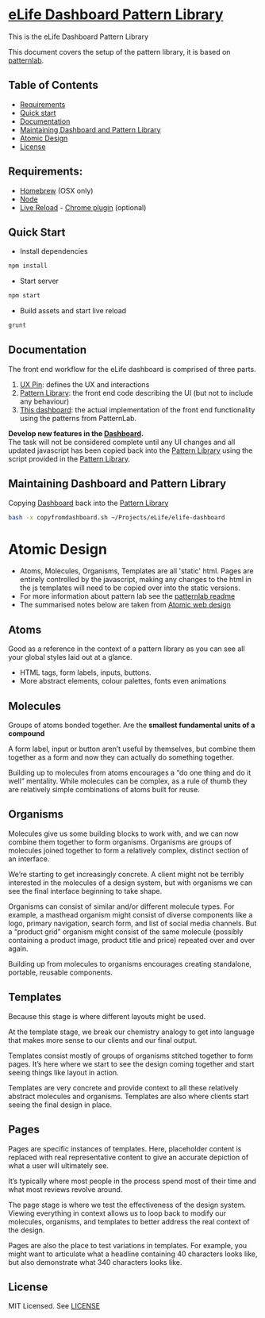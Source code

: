 # [eLife Dashboard Pattern Library](https://github.com/digirati-co-uk/elife-monitoring-dashboard-frontend)

This is the eLife Dashboard Pattern Library

This document covers the setup of the pattern library, it is based on [patternlab](http://patternlab.io/).

## Table of Contents


* [Requirements](#requirements)
* [Quick start](#quick-start)
* [Documentation](#documentation)
* [Maintaining Dashboard and Pattern Library](#maintaining-dashboard-and-pattern-library)
* [Atomic Design](#atomic-design)
* [License](#license)



## Requirements:

* [Homebrew](http://brew.sh/) (OSX only)
* [Node](https://nodejs.org/en/)
* [Live Reload](http://livereload.com/) - [Chrome plugin](https://chrome.google.com/webstore/detail/livereload/jnihajbhpnppcggbcgedagnkighmdlei) (optional)



## Quick Start

* Install dependencies 

```bash
npm install
```

* Start server

```bash
npm start
```

* Build assets and start live reload

```bash
grunt
```






## Documentation


The front end workflow for the eLife dashboard is comprised of three parts.

1. [UX Pin](https://live.uxpin.com/593d5793b51645bc5dfb5a0a5ab7629065ef1743#/pages/22041535/sitemap): defines the UX and interactions
1. [Pattern Library](https://github.com/digirati-co-uk/elife-monitoring-dashboard-frontend): the front end code describing the UI (but not to include any behaviour)
1. [This dashboard](https://github.com/elifesciences/elife-dashboard): the actual implementation of the front end functionality using the patterns from PatternLab.


**Develop new features in the [Dashboard](https://github.com/elifesciences/elife-dashboard).**  
The task will not be considered complete until any UI changes and all updated javascript has been copied back into the [Pattern Library](https://github.com/digirati-co-uk/elife-monitoring-dashboard-frontend) using the script provided in the [Pattern Library](https://github.com/digirati-co-uk/elife-monitoring-dashboard-frontend/blob/master/copyfromdashboard.sh).

## Maintaining Dashboard and Pattern Library
Copying [Dashboard](https://github.com/elifesciences/elife-dashboard) back into the [Pattern Library](https://github.com/digirati-co-uk/elife-monitoring-dashboard-frontend)

 ```sh
 bash -x copyfromdashboard.sh ~/Projects/eLife/elife-dashboard
 ```


# Atomic Design

* Atoms, Molecules, Organisms, Templates are all 'static' html. Pages are entirely controlled by the javascript, making any changes to the html in the js templates will need to be copied over into the static versions.
* For more information about pattern lab see the [patternlab readme](patternlab-README.md)
* The summarised notes below are taken from [Atomic web design](http://bradfrost.com/blog/post/atomic-web-design/)

## Atoms
Good as a reference in the context of a pattern library as you can see all your global styles laid out at a glance.
* HTML tags, form labels, inputs, buttons. 
* More abstract elements, colour palettes, fonts even animations

## Molecules
Groups of atoms bonded together. Are the **smallest fundamental units of a compound**

A form label, input or button aren’t useful by themselves, but combine them together as a form and now they can actually do something together.

Building up to molecules from atoms encourages a “do one thing and do it well” mentality. While molecules can be complex, as a rule of thumb they are relatively simple combinations of atoms built for reuse.

## Organisms
Molecules give us some building blocks to work with, and we can now combine them together to form organisms. Organisms are groups of molecules joined together to form a relatively complex, distinct section of an interface.

We’re starting to get increasingly concrete. A client might not be terribly interested in the molecules of a design system, but with organisms we can see the final interface beginning to take shape.

Organisms can consist of similar and/or different molecule types. For example, a masthead organism might consist of diverse components like a logo, primary navigation, search form, and list of social media channels. But a “product grid” organism might consist of the same molecule (possibly containing a product image, product title and price) repeated over and over again.

Building up from molecules to organisms encourages creating standalone, portable, reusable components.

## Templates
Because this stage is where different layouts might be used. 

At the template stage, we break our chemistry analogy to get into language that makes more sense to our clients and our final output. 

Templates consist mostly of groups of organisms stitched together to form pages. It’s here where we start to see the design coming together and start seeing things like layout in action.

Templates are very concrete and provide context to all these relatively abstract molecules and organisms. Templates are also where clients start seeing the final design in place. 

## Pages
Pages are specific instances of templates. Here, placeholder content is replaced with real representative content to give an accurate depiction of what a user will ultimately see.

It’s typically where most people in the process spend most of their time and what most reviews revolve around.

The page stage is where we test the effectiveness of the design system. Viewing everything in context allows us to loop back to modify our molecules, organisms, and templates to better address the real context of the design.

Pages are also the place to test variations in templates. For example, you might want to articulate what a headline containing 40 characters looks like, but also demonstrate what 340 characters looks like. 


## License

MIT Licensed. See [LICENSE](LICENSE)










